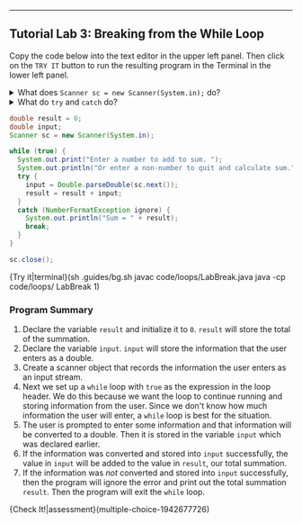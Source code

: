 ---

## Tutorial Lab 3: Breaking from the While Loop
Copy the code below into the text editor in the upper left panel. Then click on the `TRY IT` button to run the resulting program in the Terminal in the lower left panel.

<details><summary>What does <code>Scanner sc = new Scanner(System.in);</code> do?</summary>The <code>Scanner sc = new Scanner(System.in);</code> command records what a user enters on the screen and stores that information in the scanner object <code>sc</code> as an <b>input stream</b>.</details>

<details><summary>What do <code>try</code> and <code>catch</code> do?</summary><code>try</code> checks to see if <code>sc</code>, the input stream, entered by the user can be converted to a double using <code>Double.parseDouble(sc.next())</code>. If <code>sc</code> can be converted to a double, the system will do so and store that double into the variable <code>input</code>. Then it will add <code>input</code> to the running sum, <code>result</code>. On the other hand, if <code>sc</code> cannot be converted to a double, <code>catch</code> will ignore the error message and then print the current sum.</details>

```java
double result = 0;
double input;
Scanner sc = new Scanner(System.in);

while (true) {
  System.out.print("Enter a number to add to sum. ");
  System.out.println("Or enter a non-number to quit and calculate sum.");
  try {
    input = Double.parseDouble(sc.next());
    result = result + input;
  }
  catch (NumberFormatException ignore) {
    System.out.println("Sum = " + result);
    break;
  }  
}

sc.close();
```

{Try it|terminal}(sh .guides/bg.sh javac code/loops/LabBreak.java java -cp code/loops/ LabBreak 1)

### Program Summary
1) Declare the variable `result` and initialize it to `0`. `result` will store the total of the summation.
2) Declare the variable `input`. `input` will store the information that the user enters as a double.
3) Create a scanner object that records the information the user enters as an input stream.
4) Next we set up a `while` loop with `true` as the expression in the loop header. We do this because we want the loop to continue running and storing information from the user. Since we don't know how much information the user will enter, a `while` loop is best for the situation.
5) The user is prompted to enter some information and that information will be converted to a double. Then it is stored in the variable `input` which was declared earlier.
6) If the information was converted and stored into `input` successfully, the value in `input` will be added to the value in `result`, our total summation.
7) If the information was *not* converted and stored into `input` successfully, then the program will ignore the error and print out the total summation `result`. Then the program will exit the `while` loop.

{Check It!|assessment}(multiple-choice-1942677726)
